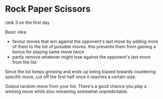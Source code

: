 # Rock Paper Scissors
rank 3 on the first day

Basic idea:
- favour moves that win against the opponent's last move by adding more of them to the list of possible moves. this prevents them from gaining a bonus for playing same move twice
- partly remove whatever might lose against the opponent's last move from the list


Since the list keeps growing and ends up being biased towards countering specific move, cut off the first half once it reaches a certain size.


Output random move from your list. There's a good chance you play a winning move while also remaining somewhat unpredictable.
